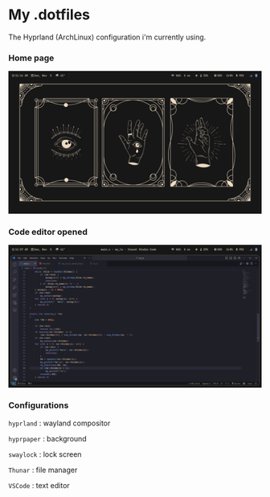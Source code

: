 # My .dotfiles

The Hyprland (ArchLinux) configuration i'm currently using.

### Home page

![image](home.png)

### Code editor opened

![image](code.png)

### Configurations

```hyprland``` : wayland compositor

```hyprpaper``` : background 

```swaylock``` : lock screen

```Thunar``` : file manager

```VSCode``` : text editor

